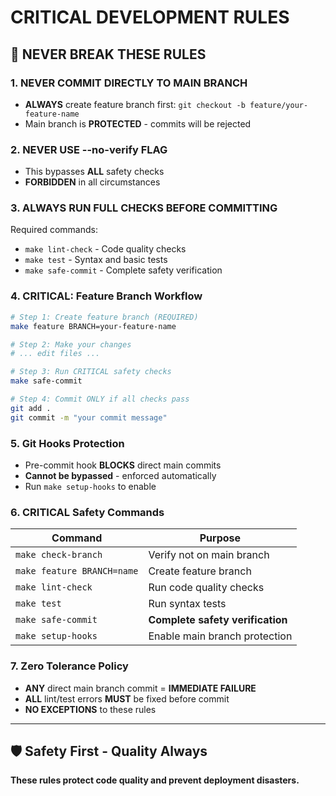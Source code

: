# CRITICAL DEVELOPMENT RULES

## 🚨 NEVER BREAK THESE RULES

### 1. **NEVER COMMIT DIRECTLY TO MAIN BRANCH**
- **ALWAYS** create feature branch first: `git checkout -b feature/your-feature-name`
- Main branch is **PROTECTED** - commits will be rejected

### 2. **NEVER USE --no-verify FLAG**
- This bypasses **ALL** safety checks
- **FORBIDDEN** in all circumstances

### 3. **ALWAYS RUN FULL CHECKS BEFORE COMMITTING**
Required commands:
- `make lint-check` - Code quality checks
- `make test` - Syntax and basic tests
- `make safe-commit` - Complete safety verification

### 4. **CRITICAL: Feature Branch Workflow**
```bash
# Step 1: Create feature branch (REQUIRED)
make feature BRANCH=your-feature-name

# Step 2: Make your changes
# ... edit files ...

# Step 3: Run CRITICAL safety checks
make safe-commit

# Step 4: Commit ONLY if all checks pass
git add .
git commit -m "your commit message"
```

### 5. **Git Hooks Protection**
- Pre-commit hook **BLOCKS** direct main commits
- **Cannot be bypassed** - enforced automatically
- Run `make setup-hooks` to enable

### 6. **CRITICAL Safety Commands**

| Command | Purpose |
|---------|---------|
| `make check-branch` | Verify not on main branch |
| `make feature BRANCH=name` | Create feature branch |
| `make lint-check` | Run code quality checks |
| `make test` | Run syntax tests |
| `make safe-commit` | **Complete safety verification** |
| `make setup-hooks` | Enable main branch protection |

### 7. **Zero Tolerance Policy**
- **ANY** direct main branch commit = **IMMEDIATE FAILURE**
- **ALL** lint/test errors **MUST** be fixed before commit
- **NO EXCEPTIONS** to these rules

---

## 🛡️ Safety First - Quality Always

**These rules protect code quality and prevent deployment disasters.**
